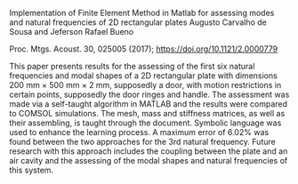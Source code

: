 
Implementation of Finite Element Method in Matlab for assessing modes and 
natural frequencies of 2D rectangular plates
Augusto Carvalho de Sousa and Jeferson Rafael Bueno
 
Proc. Mtgs. Acoust. 30, 025005 (2017); https://doi.org/10.1121/2.0000779

This paper presents results for the assessing of the first six natural frequencies 
and modal shapes of a 2D rectangular plate with dimensions 200 mm × 500 mm × 2 mm, 
supposedly a door, with motion restrictions in certain points, supposedly the door 
ringes and handle. The assessment was made via a self-taught algorithm in MATLAB 
and the results were compared to COMSOL simulations. The mesh, mass and stiffness 
matrices, as well as their assembling, is taught through the document. Symbolic 
language was used to enhance the learning process. A maximum error of 6.02% was 
found between the two approaches for the 3rd natural frequency. Future research 
with this approach includes the coupling between the plate and an air cavity and 
the assessing of the modal shapes and natural frequencies of this system.
